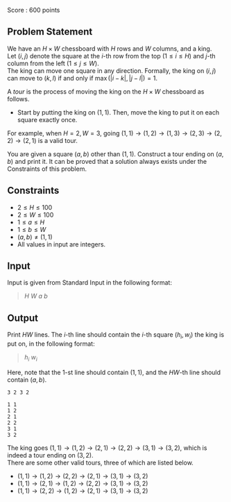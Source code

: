 Score : $600$ points

## Problem Statement

We have an $H \times W$ chessboard with $H$ rows and $W$ columns, and a king.<br>
Let $(i, j)$ denote the square at the $i$-th row from the top $(1 \leq i \leq H)$ and $j$-th column from the left $(1 \leq j \leq W)$.<br>
The king can move one square in any direction. Formally, the king on $(i,j)$ can move to $(k,l)$ if and only if $\max(|i-k|,|j-l|) = 1$.

A *tour* is the process of moving the king on the $H \times W$ chessboard as follows.

- Start by putting the king on $(1, 1)$. Then, move the king to put it on each square exactly once.

For example, when $H = 2, W = 3$, going $(1,1) \to (1,2) \to (1, 3) \to (2, 3) \to (2, 2) \to (2, 1)$ is a valid tour.

You are given a square $(a, b)$ other than $(1, 1)$. Construct a tour ending on $(a,b)$ and print it. It can be proved that a solution always exists under the Constraints of this problem.

## Constraints

- $2 \leq H \leq 100$
- $2 \leq W \leq 100$
- $1 \leq a \leq H$
- $1 \leq b \leq W$
- $(a, b) \neq (1, 1)$
- All values in input are integers.

## Input

Input is given from Standard Input in the following format:

> $H$ $W$ $a$ $b$

## Output

Print $HW$ lines. The $i$-th line should contain the $i$-th square $(h_i, w_i)$ the king is put on, in the following format:

> $h_i$ $w_i$

Here, note that the $1$-st line should contain $(1, 1)$, and the $HW$-th line should contain $(a, b)$.

```input1
3 2 3 2
```

```output1
1 1
1 2
2 1
2 2
3 1
3 2
```

The king goes $(1, 1) \to (1, 2) \to (2, 1) \to (2, 2)\to (3, 1) \to (3, 2)$, which is indeed a tour ending on $(3, 2)$.<br>
There are some other valid tours, three of which are listed below.

- $(1, 1) \to (1, 2) \to (2, 2) \to (2, 1) \to (3, 1) \to (3, 2)$
- $(1, 1) \to (2, 1) \to (1, 2) \to (2, 2) \to (3, 1) \to (3, 2)$
- $(1, 1) \to (2, 2) \to (1, 2) \to (2, 1) \to (3, 1) \to (3, 2)$